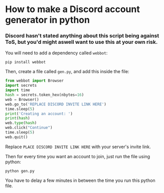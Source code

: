# How to make a Discord account generator in python
### Discord hasn't stated anything about this script being against ToS, but you'd might aswell want to use this at your own risk.

You will need to add a dependency called `webbot`:

`pip install webbot`

Then, create a file called `gen.py`, and add this inside the file:
```py
from webbot import Browser
import secrets
import time
hash = secrets.token_hex(nbytes=16)
web = Browser()
web.go_to('REPLACE DISCORD INVITE LINK HERE')
time.sleep(5)
print('Creating an account: ')
print(hash)
web.type(hash)
web.click("Continue")
time.sleep(5)
web.quit()

```
Replace `PLACE DISCORD INVITE LINK HERE` with your server's invite link.

Then for every time you want an account to join, just run the file using python:

`python gen.py`

You have to delay a few minutes in between the time you run this python file.
